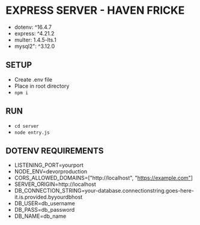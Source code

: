 # EXPRESS SERVER - HAVEN FRICKE
- dotenv: ^16.4.7
- express: ^4.21.2
- multer: 1.4.5-lts.1
- mysql2": ^3.12.0

## SETUP
- Create .env file
- Place in root directory
- `npm i` 

## RUN
- `cd server` 
- `node entry.js` 

## DOTENV REQUIREMENTS
- LISTENING_PORT=yourport
- NODE_ENV=devorproduction
- CORS_ALLOWED_DOMAINS=["http://localhost", "https://example.com"]
- SERVER_ORIGIN=http://localhost
- DB_CONNECTION_STRING=your-database.connectionstring.goes-here-it.is.provided.byyourdbhost
- DB_USER=db_username
- DB_PASS=db_password
- DB_NAME=db_name
